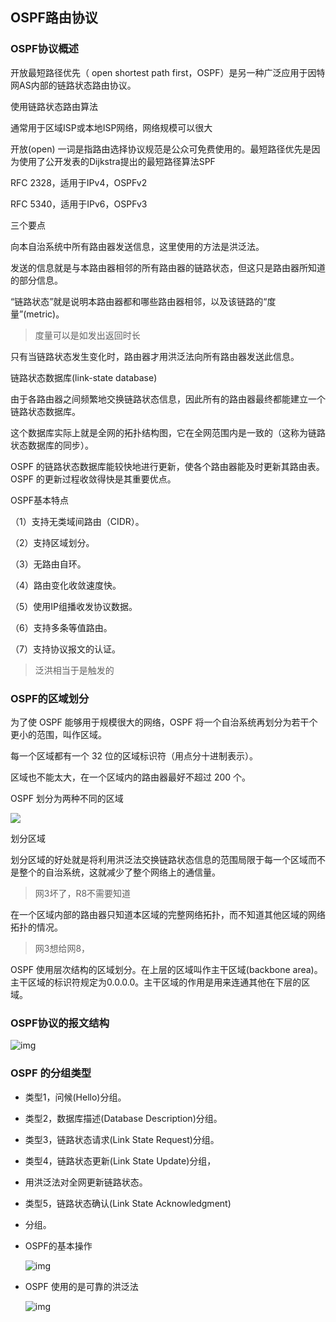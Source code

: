 ## OSPF路由协议

### OSPF协议概述

开放最短路径优先（ open shortest path first，OSPF）是另一种广泛应用于因特网AS内部的链路状态路由协议。

使用链路状态路由算法

通常用于区域ISP或本地ISP网络，网络规模可以很大

开放(open) 一词是指路由选择协议规范是公众可免费使用的。最短路径优先是因为使用了公开发表的Dijkstra提出的最短路径算法SPF

RFC 2328，适用于IPv4，OSPFv2

RFC 5340，适用于IPv6，OSPFv3

三个要点 

向本自治系统中所有路由器发送信息，这里使用的方法是洪泛法。

发送的信息就是与本路由器相邻的所有路由器的链路状态，但这只是路由器所知道的部分信息。

“链路状态”就是说明本路由器都和哪些路由器相邻，以及该链路的“度量”(metric)。 

> 度量可以是如发出返回时长

只有当链路状态发生变化时，路由器才用洪泛法向所有路由器发送此信息。  



链路状态数据库(link-state database) 

由于各路由器之间频繁地交换链路状态信息，因此所有的路由器最终都能建立一个链路状态数据库。

这个数据库实际上就是全网的拓扑结构图，它在全网范围内是一致的（这称为链路状态数据库的同步）。

OSPF 的链路状态数据库能较快地进行更新，使各个路由器能及时更新其路由表。OSPF 的更新过程收敛得快是其重要优点。 



OSPF基本特点

（1）支持无类域间路由（CIDR）。

（2）支持区域划分。

（3）无路由自环。

（4）路由变化收敛速度快。

（5）使用IP组播收发协议数据。

（6）支持多条等值路由。

（7）支持协议报文的认证。

> 泛洪相当于是触发的

### OSPF的区域划分

为了使 OSPF 能够用于规模很大的网络，OSPF 将一个自治系统再划分为若干个更小的范围，叫作区域。

每一个区域都有一个 32 位的区域标识符（用点分十进制表示）。

区域也不能太大，在一个区域内的路由器最好不超过 200 个。  



OSPF 划分为两种不同的区域 

![](https://raw.githubusercontent.com/ZanderZhao/images/master/img2019/20191126093122.png)



划分区域 

划分区域的好处就是将利用洪泛法交换链路状态信息的范围局限于每一个区域而不是整个的自治系统，这就减少了整个网络上的通信量。

> 网3坏了，R8不需要知道



在一个区域内部的路由器只知道本区域的完整网络拓扑，而不知道其他区域的网络拓扑的情况。

> 网3想给网8，

OSPF 使用层次结构的区域划分。在上层的区域叫作主干区域(backbone area)。主干区域的标识符规定为0.0.0.0。主干区域的作用是用来连通其他在下层的区域。  



### OSPF协议的报文结构

![img](https://mubu.com/document_image/d6f3f6b8-6da5-4fc3-90cd-037a05ba700f-4644403.jpg)

### OSPF 的分组类型

- 类型1，问候(Hello)分组。

- 类型2，数据库描述(Database Description)分组。

- 类型3，链路状态请求(Link State Request)分组。

- 类型4，链路状态更新(Link State Update)分组，

- 用洪泛法对全网更新链路状态。

- 类型5，链路状态确认(Link State Acknowledgment)

- 分组。

- OSPF的基本操作 

  ![img](https://mubu.com/document_image/1738ae95-32c0-4cda-82f1-cbc47b32ff5b-4644403.jpg)

- OSPF 使用的是可靠的洪泛法 

  ![img](https://mubu.com/document_image/af2c0418-85cb-4f09-be6f-f4ca66085692-4644403.jpg)

## 
